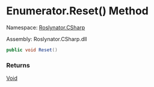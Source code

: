 # Enumerator\.Reset\(\) Method

Namespace: [Roslynator.CSharp](../../../../README.md)

Assembly: Roslynator\.CSharp\.dll

```csharp
public void Reset()
```

### Returns

[Void](https://docs.microsoft.com/en-us/dotnet/api/system.void)

